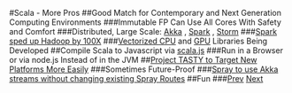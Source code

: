 #Scala - More Pros
##Good Match for Contemporary and Next Generation Computing Environments
###Immutable FP Can Use All Cores With Safety and Comfort
###Distributed, Large Scale:  [Akka](http://akka.io) , [Spark](https://spark.apache.org) , [Storm](https://storm.apache.org)
###[Spark sped up Hadoop by 100X](https://spark.apache.org)
###[Vectorized CPU](https://github.com/scalanlp/breeze/wiki/Quickstart)  and  [GPU](https://github.com/dlwh/puck)  Libraries Being Developed
##Compile Scala to Javascript via  [scala.js](http://www.scala-js.org)
###Run in a Browser or via node.js Instead of in the JVM
##[Project TASTY to Target New Platforms More Easily](https://docs.google.com/document/d/1h3KUMxsSSjyze05VecJGQ5H2yh7fNADtIf3chD3_wr0/edit)
###Sometimes Future-Proof
###[Spray to use Akka streams without changing existing Spray Routes](http://spray.io/msug/#/)
##Fun
###[Prev](CaseClass.md) [Next](Cons.md)
